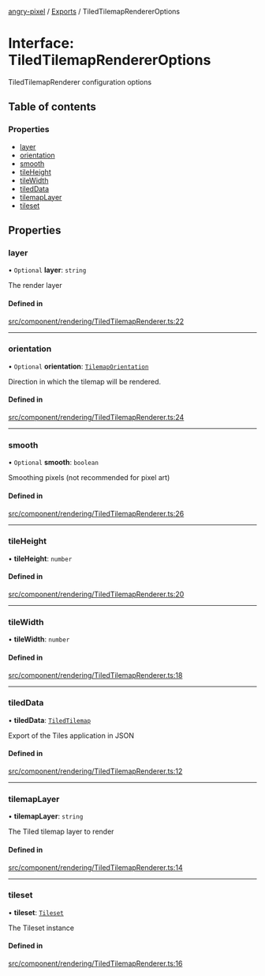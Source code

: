 [angry-pixel](../README.md) / [Exports](../modules.md) / TiledTilemapRendererOptions

# Interface: TiledTilemapRendererOptions

TiledTilemapRenderer configuration options

## Table of contents

### Properties

- [layer](TiledTilemapRendererOptions.md#layer)
- [orientation](TiledTilemapRendererOptions.md#orientation)
- [smooth](TiledTilemapRendererOptions.md#smooth)
- [tileHeight](TiledTilemapRendererOptions.md#tileheight)
- [tileWidth](TiledTilemapRendererOptions.md#tilewidth)
- [tiledData](TiledTilemapRendererOptions.md#tileddata)
- [tilemapLayer](TiledTilemapRendererOptions.md#tilemaplayer)
- [tileset](TiledTilemapRendererOptions.md#tileset)

## Properties

### layer

• `Optional` **layer**: `string`

The render layer

#### Defined in

[src/component/rendering/TiledTilemapRenderer.ts:22](https://github.com/angry-pixel-studio/angry-pixel-engine/blob/93d7d6a/src/component/rendering/TiledTilemapRenderer.ts#L22)

___

### orientation

• `Optional` **orientation**: [`TilemapOrientation`](../enums/TilemapOrientation.md)

Direction in which the tilemap will be rendered.

#### Defined in

[src/component/rendering/TiledTilemapRenderer.ts:24](https://github.com/angry-pixel-studio/angry-pixel-engine/blob/93d7d6a/src/component/rendering/TiledTilemapRenderer.ts#L24)

___

### smooth

• `Optional` **smooth**: `boolean`

Smoothing pixels (not recommended for pixel art)

#### Defined in

[src/component/rendering/TiledTilemapRenderer.ts:26](https://github.com/angry-pixel-studio/angry-pixel-engine/blob/93d7d6a/src/component/rendering/TiledTilemapRenderer.ts#L26)

___

### tileHeight

• **tileHeight**: `number`

#### Defined in

[src/component/rendering/TiledTilemapRenderer.ts:20](https://github.com/angry-pixel-studio/angry-pixel-engine/blob/93d7d6a/src/component/rendering/TiledTilemapRenderer.ts#L20)

___

### tileWidth

• **tileWidth**: `number`

#### Defined in

[src/component/rendering/TiledTilemapRenderer.ts:18](https://github.com/angry-pixel-studio/angry-pixel-engine/blob/93d7d6a/src/component/rendering/TiledTilemapRenderer.ts#L18)

___

### tiledData

• **tiledData**: [`TiledTilemap`](TiledTilemap.md)

Export of the Tiles application in JSON

#### Defined in

[src/component/rendering/TiledTilemapRenderer.ts:12](https://github.com/angry-pixel-studio/angry-pixel-engine/blob/93d7d6a/src/component/rendering/TiledTilemapRenderer.ts#L12)

___

### tilemapLayer

• **tilemapLayer**: `string`

The Tiled tilemap layer to render

#### Defined in

[src/component/rendering/TiledTilemapRenderer.ts:14](https://github.com/angry-pixel-studio/angry-pixel-engine/blob/93d7d6a/src/component/rendering/TiledTilemapRenderer.ts#L14)

___

### tileset

• **tileset**: [`Tileset`](Tileset.md)

The Tileset instance

#### Defined in

[src/component/rendering/TiledTilemapRenderer.ts:16](https://github.com/angry-pixel-studio/angry-pixel-engine/blob/93d7d6a/src/component/rendering/TiledTilemapRenderer.ts#L16)
